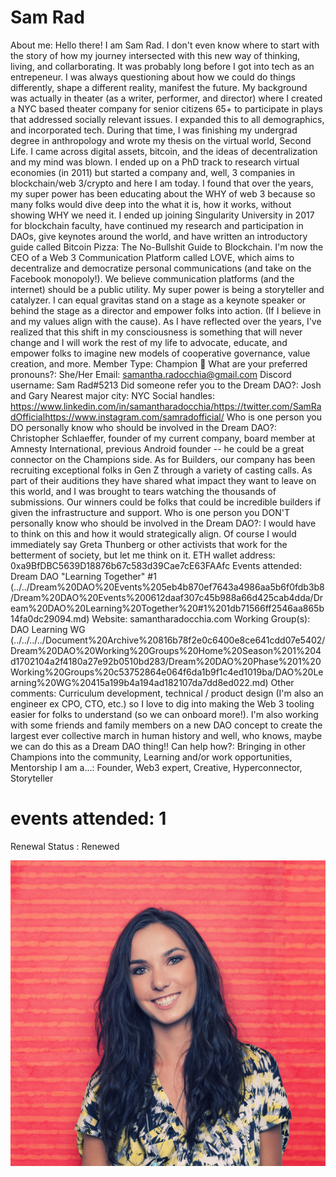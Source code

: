# Sam Rad

About me: Hello there! I am Sam Rad. I don't even know where to start with the story of how my journey intersected with this new way of thinking, living, and collarborating. It was probably long before I got into tech as an entrepeneur. I was always questioning about how we could do things differently, shape a different reality, manifest the future. My background was actually in theater (as a writer, performer, and director) where I created a NYC based theater company for senior citizens 65+ to participate in plays that addressed socially relevant issues. I expanded this to all demographics, and incorporated tech. During that time, I was finishing my undergrad degree in anthropology and wrote my thesis on the virtual world, Second Life. I came across digital assets, bitcoin, and the ideas of decentralization and my mind was blown. I ended up on a PhD track to research virtual economies (in 2011) but started a company and, well, 3 companies in blockchain/web 3/crypto and here I am today. I found that over the years, my super power has been educating about the WHY of web 3 because so many folks would dive deep into the what it is, how it works, without showing WHY we need it. I ended up joining Singularity University in 2017 for blockchain faculty, have continued my research and participation in DAOs, give keynotes around the world, and have written an introductory guide called Bitcoin Pizza: The No-Bullshit Guide to Blockchain. I'm now the CEO of a Web 3 Communication Platform called LOVE, which aims to decentralize and democratize personal communications (and take on the Facebook monopoly!). We believe communication platforms (and the internet) should be a public utility. My super power is being a storyteller and catalyzer. I can equal gravitas stand on a stage as a keynote speaker or behind the stage as a director and empower folks into action. (If I believe in and my values align with the cause). As I have reflected over the years, I've realized that this shift in my consciousness is something that will never change and I will work the rest of my life to advocate, educate, and empower folks to imagine new models of cooperative governance, value creation, and more.
Member Type: Champion 🙌
What are your preferred pronouns?: She/Her
Email: samantha.radocchia@gmail.com
Discord username: Sam Rad#5213
Did someone refer you to the Dream DAO?: Josh and Gary
Nearest major city: NYC
Social handles: https://www.linkedin.com/in/samantharadocchia/https://twitter.com/SamRadOfficialhttps://www.instagram.com/samradofficial/
Who is one person you DO personally know who should be involved in the Dream DAO?: Christopher Schlaeffer, founder of my current company, board member at Amnesty International, previous Android founder -- he could be a great connector on the Champions side. As for Builders, our company has been recruiting exceptional folks in Gen Z through a variety of casting calls. As part of their auditions they have shared what impact they want to leave on this world, and I was brought to tears watching the thousands of submissions. Our winners could be folks that could be incredible builders if given the infrastructure and support.
Who is one person you DON'T personally know who should be involved in the Dream DAO?: I would have to think on this and how it would strategically align. Of course I would immediately say Greta Thunberg or other activists that work for the betterment of society, but let me think on it.
ETH wallet address: 0xa9BfDBC5639D18876b67c583d39Cae7cE63FAAfc
Events attended: Dream DAO "Learning Together" #1 (../../Dream%20DAO%20Events%205eb4b870ef7643a4986aa5b6f0fdb3b8/Dream%20DAO%20Events%200612daaf307c45b988a66d425cab4dda/Dream%20DAO%20Learning%20Together%20#1%201db71566ff2546aa865b14fa0dc29094.md)
Website: samantharadocchia.com
Working Group(s): DAO Learning WG (../../../../Document%20Archive%20816b78f2e0c6400e8ce641cdd07e5402/Dream%20DAO%20Working%20Groups%20Home%20Season%201%204d1702104a2f4180a27e92b0510bd283/Dream%20DAO%20Phase%201%20Working%20Groups%20c53752864e064f6da1b9f1c4ed1019ba/DAO%20Learning%20WG%20415a199b4a194ad182107da7dd8ed022.md)
Other comments: Curriculum development, technical / product design (I'm also an engineer ex CPO, CTO, etc.) so I love to dig into making the Web 3 tooling easier for folks to understand (so we can onboard more!). I'm also working with some friends and family members on a new DAO concept to create the largest ever collective march in human history and well, who knows, maybe we can do this as a Dream DAO thing!!
Can help how?: Bringing in other Champions into the community, Learning and/or work opportunities, Mentorship
I am a...: Founder, Web3 expert, Creative, Hyperconnector, Storyteller
# events attended: 1
Renewal Status : Renewed

![Untitled](../../Dream%20DAO%20Voting%20Member%20List%201790792012994a419257db8f8a7807ff/%5BS2%5D%20Dream%20DAO%20Founding%20Voting%20Member%20List%202c05a57dde504a87a8ced236cce0b149/Sam%20Rad%201f90d6054899483d81ebaf17dee04286/Untitled.png)